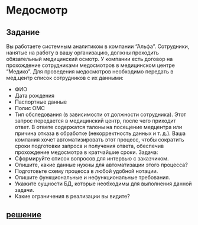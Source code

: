 # Медосмотр
## Задание
Вы работаете системным аналитиком в компании “Альфа”. Сотрудники, нанятые на работу в вашу организацию, должны проходить обязательный медицинский осмотр. У компании есть договор на прохождение сотрудниками медосмотров в медицинском центре “Медико”.
Для проведения медосмотров необходимо передать в мед.центр список сотрудников с их данными:
- ФИО
- Дата рождения
- Паспортные данные
- Полис ОМС
- Тип обследования (в зависимости от должности сотрудника).
Этот запрос передается в медицинский центр, после чего приходит ответ. В ответе содержатся талоны на посещение медцентра или причина отказа в обработке (некорректность данных и т. д.).
Ваша компания хочет автоматизировать этот процесс, чтобы сократить сроки подготовки запроса и получения ответа, обеспечив прохождение медосмотра в кратчайшие сроки.
Задача:
- Сформируйте список вопросов для интервью с заказчиком.
- Опишите, какие данные нужны для автоматизации этого процесса?
- Подготовьте схему процесса в любой удобной нотации.
- Опишите функциональные и нефункциональные требования.
- Укажите сущности БД, которые необходимы для выполнения данной задачи.
- Какие ограничения в реализации вы видите?

## [решение](https://docs.google.com/document/d/1CflcV9T4l6eYePIMCPGJuRmbryhY9sXuZDqxixSTtEs/edit?usp=sharing)